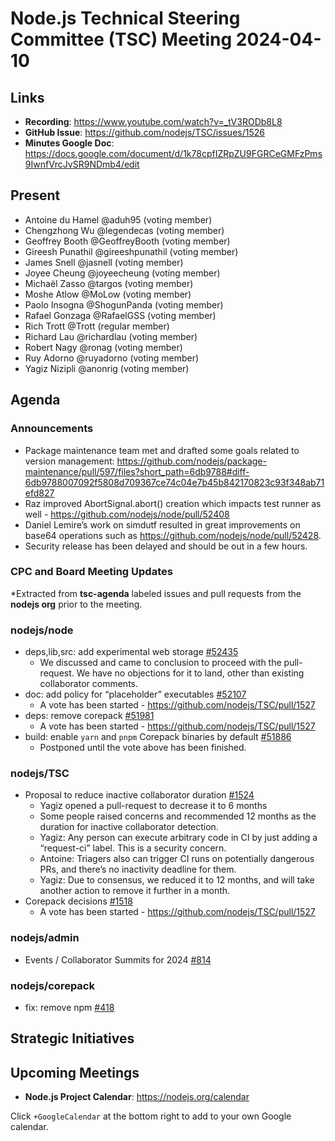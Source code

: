 # Node.js Technical Steering Committee (TSC) Meeting 2024-04-10

## Links

* **Recording**: <https://www.youtube.com/watch?v=_tV3RODb8L8>
* **GitHub Issue**: <https://github.com/nodejs/TSC/issues/1526>
* **Minutes Google Doc**: <https://docs.google.com/document/d/1k78cpfIZRpZU9FGRCeGMFzPms9IwnfVrcJvSR9NDmb4/edit>

## Present

* Antoine du Hamel @aduh95 (voting member)
* Chengzhong Wu @legendecas (voting member)
* Geoffrey Booth @GeoffreyBooth (voting member)
* Gireesh Punathil @gireeshpunathil (voting member)
* James Snell @jasnell (voting member)
* Joyee Cheung @joyeecheung (voting member)
* Michaël Zasso @targos (voting member)
* Moshe Atlow @MoLow (voting member)
* Paolo Insogna @ShogunPanda (voting member)
* Rafael Gonzaga @RafaelGSS (voting member)
* Rich Trott @Trott (regular member)
* Richard Lau @richardlau (voting member)
* Robert Nagy @ronag (voting member)
* Ruy Adorno @ruyadorno (voting member)
* Yagiz Nizipli @anonrig (voting member)

## Agenda

### Announcements

* Package maintenance team met and drafted some goals related to version management: <https://github.com/nodejs/package-maintenance/pull/597/files?short_path=6db9788#diff-6db9788007092f5808d709367ce74c04e7b45b842170823c93f348ab71efd827>
* Raz improved AbortSignal.abort() creation which impacts test runner as well - <https://github.com/nodejs/node/pull/52408>
* Daniel Lemire’s work on simdutf resulted in great improvements on base64 operations such as <https://github.com/nodejs/node/pull/52428>.
* Security release has been delayed and should be out in a few hours.

### CPC and Board Meeting Updates

*Extracted from **tsc-agenda** labeled issues and pull requests from the **nodejs org** prior to the meeting.

### nodejs/node

* deps,lib,src: add experimental web storage [#52435](https://github.com/nodejs/node/pull/52435)
  * We discussed and came to conclusion to proceed with the pull-request. We have no objections for it to land, other than existing collaborator comments.
* doc: add policy for “placeholder” executables [#52107](https://github.com/nodejs/node/pull/52107)
  * A vote has been started - <https://github.com/nodejs/TSC/pull/1527>
* deps: remove corepack [#51981](https://github.com/nodejs/node/pull/51981)
  * A vote has been started - <https://github.com/nodejs/TSC/pull/1527>
* build: enable `yarn` and `pnpm` Corepack binaries by default [#51886](https://github.com/nodejs/node/pull/51886)
  * Postponed until the vote above has been finished.

### nodejs/TSC

* Proposal to reduce inactive collaborator duration [#1524](https://github.com/nodejs/TSC/issues/1524)
  * Yagiz opened a pull-request to decrease it to 6 months
  * Some people raised concerns and recommended 12 months as the duration for inactive collaborator detection.
  * Yagiz: Any person can execute arbitrary code in CI by just adding a “request-ci” label. This is a security concern.
  * Antoine: Triagers also can trigger CI runs on potentially dangerous PRs, and there’s no inactivity deadline for them.
  * Yagiz: Due to consensus, we reduced it to 12 months, and will take another action to remove it further in a month.
* Corepack decisions [#1518](https://github.com/nodejs/TSC/issues/1518)
  * A vote has been started - <https://github.com/nodejs/TSC/pull/1527>

### nodejs/admin

* Events / Collaborator Summits for 2024 [#814](https://github.com/nodejs/admin/issues/814)

### nodejs/corepack

* fix: remove npm [#418](https://github.com/nodejs/corepack/pull/418)

## Strategic Initiatives

## Upcoming Meetings

* **Node.js Project Calendar**: <https://nodejs.org/calendar>

Click `+GoogleCalendar` at the bottom right to add to your own Google calendar.
